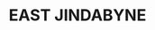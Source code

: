 ---
lastmod: '2025-04-06T06:05:20+00:00'
latitude: -36.409113
layout: suburb
longitude: 148.232341
postcode: '2627'
state: NSW
title: EAST JINDABYNE
url: /nsw/east-jindabyne/
---